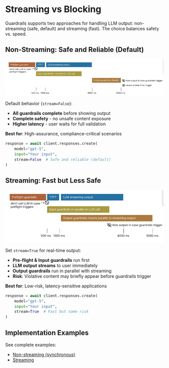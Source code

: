 # Streaming vs Blocking

Guardrails supports two approaches for handling LLM output: non-streaming (safe, default) and streaming (fast). The choice balances safety vs. speed.

## Non-Streaming: Safe and Reliable (Default)

![Safe Pipeline](assets/images/slow_pipeline.png)

Default behavior (`stream=False`):

- **All guardrails complete** before showing output
- **Complete safety** - no unsafe content exposure
- **Higher latency** - user waits for full validation

**Best for**: High-assurance, compliance-critical scenarios

```python
response = await client.responses.create(
    model="gpt-5",
    input="Your input",
    stream=False  # Safe and reliable (default)
)
```

## Streaming: Fast but Less Safe

![Fast Pipeline](assets/images/fast_pipeline.png)

Set `stream=True` for real-time output:

- **Pre-flight & Input guardrails** run first
- **LLM output streams** to user immediately
- **Output guardrails** run in parallel with streaming
- **Risk**: Violative content may briefly appear before guardrails trigger

**Best for**: Low-risk, latency-sensitive applications

```python
response = await client.responses.create(
    model="gpt-5",
    input="Your input",
    stream=True  # Fast but some risk
)
```

## Implementation Examples

See complete examples:

- [Non-streaming (synchronous)](https://github.com/openai/openai-guardrails-python/tree/main/examples/implementation_code/synchronous)
- [Streaming](https://github.com/openai/openai-guardrails-python/tree/main/examples/implementation_code/streaming)